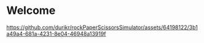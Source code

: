 # Welcome

https://github.com/durikr/rockPaperScissorsSimulator/assets/64198122/3b1a49a4-681a-4231-8e04-46948a13919f
